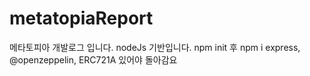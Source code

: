 # metatopiaReport
메타토피아 개발로그 입니다.
nodeJs 기반입니다.
npm init 후 npm i express, @openzeppelin, ERC721A 
있어야 돌아감요
